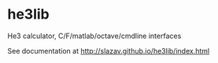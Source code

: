 he3lib
======

He3 calculator, C/F/matlab/octave/cmdline interfaces

See documentation at http://slazav.github.io/he3lib/index.html

